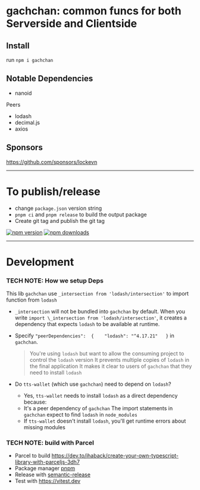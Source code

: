 # gachchan: common funcs for both Serverside and Clientside

## Install

run `npm i gachchan`

## Notable Dependencies

- nanoid

Peers

- lodash
- decimal.js
- axios

## Sponsors

https://github.com/sponsors/lockevn

---

# To publish/release

- change `package.json` version string
- `pnpm ci` and `pnpm release` to build the output package
- Create git tag and publish the git tag

[![npm version](https://badgen.net/npm/v/gachchan)](https://npm.im/gachchan) [![npm downloads](https://badgen.net/npm/dm/gachchan)](https://npm.im/gachchan)

---

# Development

### TECH NOTE: How we setup Deps

This lib `gachchan` use `_intersection from 'lodash/intersection'` to import function from `lodash`

- `_intersection` will not be bundled into `gachchan` by default. When you write `import \_intersection from 'lodash/intersection'`, it creates a dependency that expects `lodash` to be available at runtime.

- Specify `"peerDependencies":  {    "lodash": "^4.17.21"   }`​ in `gachchan`.

  > You're using `lodash` but want to allow the consuming project to control the `lodash` version
  > It prevents multiple copies of `lodash` in the final application
  > It makes it clear to users of `gachchan` that they need to install `lodash`

- Do `tts-wallet` (which use `gachchan`) need to depend on `lodash`?

  - Yes, `tts-wallet` needs to install `lodash` as a direct dependency because:
  - It's a peer dependency of `gachchan`
    The import statements in `gachchan` expect to find `lodash` in `node_modules`
  - If `tts-wallet` doesn't install `lodash`, you'll get runtime errors about missing modules

### TECH NOTE: build with Parcel

- Parcel to build https://dev.to/ihaback/create-your-own-typescript-library-with-parceljs-3dh7
- Package manager [pnpm](https://pnpm.js.org/)
- Release with [semantic-release](https://npm.im/semantic-release)
- Test with https://vitest.dev
